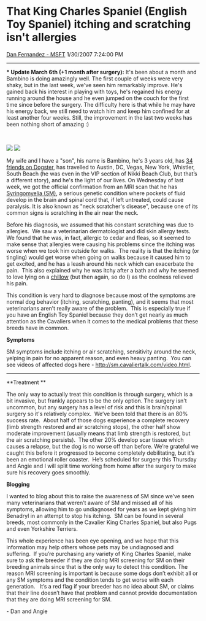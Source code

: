 <div id="page">

# That King Charles Spaniel (English Toy Spaniel) itching and scratching isn't allergies

[Dan Fernandez -
MSFT](https://social.msdn.microsoft.com/profile/Dan%20Fernandez%20-%20MSFT)
1/30/2007 7:24:00 PM

-----

<div id="content">

**\* Update March 6th (+1 month after surgery):** It's been about a
month and Bambino is doing amazingly well. The first couple of weeks
were very shaky, but in the last week, we've seen him remarkably
improve. He's gained back his interest in playing with toys, he's
regained his energy running around the house and he even jumped on the
couch for the first time since before the surgery. The difficulty here
is that while he may have his energy back, we still need to watch him
and keep him confined for at least another four weeks. Still, the
improvement in the last two weeks has been nothing short of amazing
:)

 

[![](https://msdnshared.blob.core.windows.net/media/TNBlogsFS/BlogFileStorage/blogs_msdn/danielfe/WindowsLiveWriter/ThatKingCharlesSpanielEnglishToySpanieli_E6BE/582207017103_0_ALB.jpg)](https://msdnshared.blob.core.windows.net/media/TNBlogsFS/BlogFileStorage/blogs_msdn/danielfe/WindowsLiveWriter/ThatKingCharlesSpanielEnglishToySpanieli_E6BE/582207017103_0_ALB%5B1%5D.jpg)
[![](https://msdnshared.blob.core.windows.net/media/TNBlogsFS/BlogFileStorage/blogs_msdn/danielfe/WindowsLiveWriter/ThatKingCharlesSpanielEnglishToySpanieli_E6BE/bams.jpg)](https://msdnshared.blob.core.windows.net/media/TNBlogsFS/BlogFileStorage/blogs_msdn/danielfe/WindowsLiveWriter/ThatKingCharlesSpanielEnglishToySpanieli_E6BE/bams%5B1%5D.jpg) 

My wife and I have a "son", his name is Bambino, he's 3 years old, has
[34 friends on Dogster](http://www.dogster.com/dogs/48829), has
travelled to Austin, DC, Vegas, New York, Whistler, South Beach (he was
even in the VIP section of Nikki Beach Club, but that’s a different
story), and he's the light of our lives. On Wednesday of last week, we
got the official confirmation from an MRI scan that he has
[Syringomyelia (SM)](http://www.cavalierhealth.org/syringomyelia.htm), a
serious genetic condition where pockets of fluid develop in the brain
and spinal cord that, if left untreated, could cause paralysis. It is
also known as "neck scratcher's disease", because one of its common
signs is scratching in the air near the neck.

Before his diagnosis, we assumed that his constant scratching was due to
allergies.  We saw a veterinarian dermatologist and did skin allergy
tests.  We found that he was, in fact, allergic to cedar and fleas, so
it seemed to make sense that allergies were causing his problems since
the itching was worse when we took him outside for walks.  The reality
is that the itching (or tingling) would get worse when going on walks
because it caused him to get excited, and he has a leash around his neck
which can exacerbate the pain.  This also explained why he was itchy
after a bath and why he seemed to love lying on a
[chillow](http://www.chillow.com/) (but then again, so do I) as the
coolness relieved his pain.

This condition is very hard to diagnose because most of the symptoms are
normal dog behavior (itching, scratching, panting), and it seems that
most veterinarians aren’t really aware of the problem.  This is
especially true if you have an English Toy Spaniel because they don’t
get nearly as much attention as the Cavaliers when it comes to the
medical problems that these breeds have in common.

**Symptoms**

SM symptoms include itching or air scratching, sensitivity around the
neck, yelping in pain for no apparent reason, and even heavy panting. 
You can see videos of affected dogs here -
<http://sm.cavaliertalk.com/video.html>.

****

**Treatment **

The only way to actually treat this condition is through surgery, which
is a bit invasive, but frankly appears to be the only option. The
surgery isn't uncommon, but any surgery has a level of risk and this is
brain/spinal surgery so it's relatively complex.  We’ve been told that
there is an 80% success rate.  About half of those dogs experience a
complete recovery (limb strength restored and air scratching stops), the
other half show moderate improvement (usually means that limb strength
is restored, but the air scratching persists).  The other 20% develop
scar tissue which causes a relapse, but the dog is no worse off than
before. We’re grateful we caught this before it progressed to become
completely debilitating, but it’s been an emotional roller coaster.
 He’s scheduled for surgery this Thursday and Angie and I will split
time working from home after the surgery to make sure his recovery goes
smoothly.

**Blogging**

I wanted to blog about this to raise the awareness of SM since we’ve
seen many veterinarians that weren’t aware of SM and missed all of his
symptoms, allowing him to go undiagnosed for years as we kept giving him
Benadryl in an attempt to stop his itching.  SM can be found in several
breeds, most commonly in the Cavalier King Charles Spaniel, but also
Pugs and even Yorkshire Terriers.

This whole experience has been eye opening, and we hope that this
information may help others whose pets may be undiagnosed and
suffering.  If you’re purchasing any variety of King Charles Spaniel,
make sure to ask the breeder if they are doing MRI screening for SM on
their breeding animals since that is the only way to detect this
condition. The reason MRI screening is important is because some dogs
don’t exhibit all or any SM symptoms and the condition tends to get
worse with each generation.   It’s a red flag if your breeder has no
idea about SM, or claims that their line doesn’t have that problem and
cannot provide documentation that they are doing MRI screening for SM.

\- Dan and Angie

</div>

</div>
